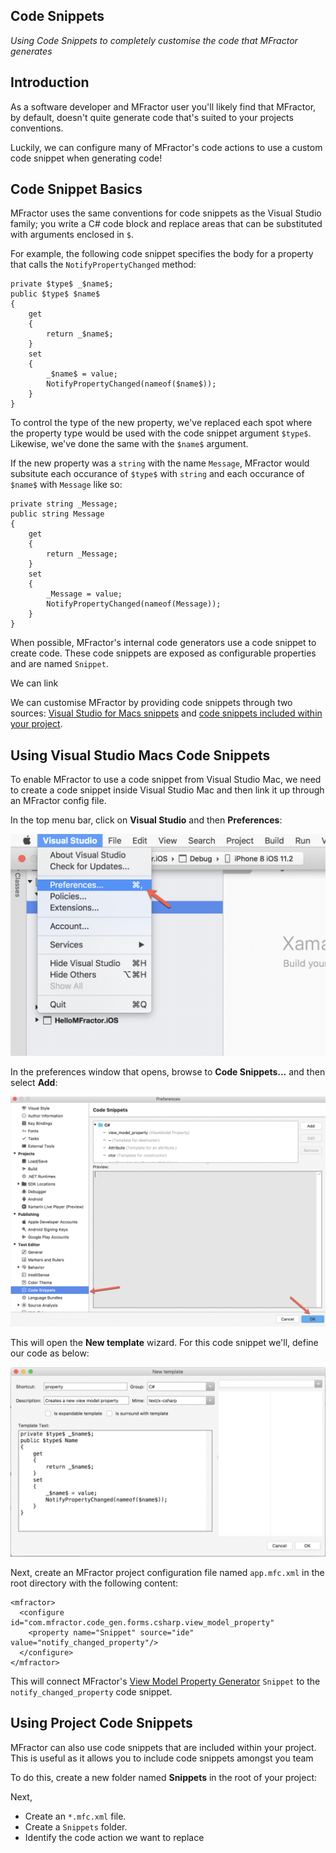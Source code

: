 ## Code Snippets

*Using Code Snippets to completely customise the code that MFractor generates*

## Introduction

As a software developer and MFractor user you'll likely find that MFractor, by default, doesn't quite generate code that's suited to your projects conventions.

Luckily, we can configure many of MFractor's code actions to use a custom code snippet when generating code!

## Code Snippet Basics

MFractor uses the same conventions for code snippets as the Visual Studio family; you write a C# code block and replace areas that can be substituted with arguments enclosed in `$`.

For example, the following code snippet specifies the body for a property that calls the `NotifyPropertyChanged` method:

```
private $type$ _$name$;
public $type$ $name$
{
    get
    {
        return _$name$;
    }
    set
    {
        _$name$ = value;
        NotifyPropertyChanged(nameof($name$));
    }
}
```

To control the type of the new property, we've replaced each spot where the property type would be used with the code snippet argument `$type$`. Likewise, we've done the same with the `$name$` argument.

If the new property was a `string` with the name `Message`, MFractor would subsitute each occurance of `$type$` with `string` and each occurance of `$name$` with `Message` like so:

```
private string _Message;
public string Message
{
    get
    {
        return _Message;
    }
    set
    {
        _Message = value;
        NotifyPropertyChanged(nameof(Message));
    }
}
```

When possible, MFractor's internal code generators use a code snippet to create code. These code snippets are exposed as configurable properties and are named `Snippet`.

We can link

We can customise MFractor by providing code snippets through two sources: [Visual Studio for Macs snippets](#using-visual-studio-macs-code-snippets) and [code snippets included within your project](#using-project-code-snippets).

## Using Visual Studio Macs Code Snippets

To enable MFractor to use a code snippet from Visual Studio Mac, we need to create a code snippet inside Visual Studio Mac and then link it up through an MFractor config file.

In the top menu bar, click on **Visual Studio** and then **Preferences**:

![Access Visual Studio Macs code snippet editor through the preferences menu](/img/code-snippets/code-snippets-preferences-menu.png)

In the preferences window that opens, browse to **Code Snippets...** and then select **Add**:

![Visual Studio for Macs code snippets pane](/img/code-snippets/code-snippets-preferences-window.png)

This will open the **New template** wizard. For this code snippet we'll, define our code as below:

![Visual Studio for Macs code template pane](/img/code-snippets/code-template-window.png)

Next, create an MFractor project configuration file named `app.mfc.xml` in the root directory with the following content:

```
<mfractor>
  <configure id="com.mfractor.code_gen.forms.csharp.view_model_property"
    <property name="Snippet" source="ide" value="notify_changed_property"/>
  </configure>
</mfractor>
```

This will connect MFractor's [View Model Property Generator](/code-generation/xamarin-forms.md#view-model-property-generator) `Snippet` to the `notify_changed_property` code snippet.

## Using Project Code Snippets

MFractor can also use code snippets that are included within your project. This is useful as it allows you to include  code snippets amongst you team

To do this, create a new folder named **Snippets** in the root of your project:

Next,

 - Create an `*.mfc.xml` file.
 - Create a `Snippets` folder.
 - Identify the code action we want to replace
